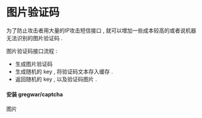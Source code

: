 # 图片验证码

为了防止攻击者用大量的IP攻击短信接口 , 就可以增加一些成本较高的或者说机器无法识别的图片验证码 . 

图片验证码接口流程 : 

* 生成图片验证码
* 生成随机的 key , 将验证码文本存入缓存 . 
* 返回随机的 key , 以及验证码图片 . 

#### 安装 gregwar/captcha

图片



